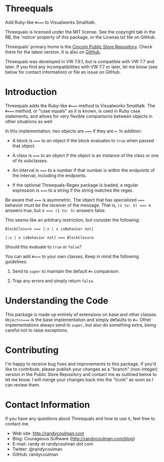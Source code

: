 # Threequals

Add Ruby-like `#===` to Visualworks Smalltalk.

Threequals is licensed under the MIT license.  See the copyright tab
in the RB, the 'notice' property of this package, or the License.txt
file on GitHub.

Threequals' primary home is the
[Cincom Public Store Repository](http://www.cincomsmalltalk.com/CincomSmalltalkWiki/Public+Store+Repository).
Check there for the latest version.  It is also on
[GitHub](https://github.com/randycoulman/Threequals).

Threequals was developed in VW 7.9.1, but is compatible with VW 7.7
and later.  If you find any incompatibilities with VW 7.7 or later,
let me know (see below for contact information) or file an issue on
GitHub.

# Introduction

Threequals adds the Ruby-like `#===` method to Visualworks Smalltalk.
The `#===` method, or "case equals" as it is known, is used
in Ruby case statements, and allows for very flexible comparisons
between objects in other situations as well.

In this implementation, two objects are `===` if they are `=`.  In
addition:

* A block is `===` to an object if the block evaluates to `true` when
  passed that object.

* A class is `===` to an object if the object is an instance of the
  class or one of its subclasses.

* An interval is `===` to a number if that number is within the
  endpoints of the interval, including the endpoints.

* If the optional Threequals-Regex package is loaded, a regular
  expression is `===` to a string if the string matches the regex.

Be aware that `===` is asymmetric.  The object that has specialized `===` behavior
must be the receiver of the message.  That is, `(1 to: 5) === 4`
answers true, but `4 === (1 to: 5)` answers false.

This seems like an arbitrary restriction, but consider the following:

```
BlockClosure === [:x | x isBehavior not]

[:x | x isBehavior not] === BlockClosure
```

Should this evaluate to `true` or `false`?

You can add `#===` to your own classes.  Keep in mind the following
guidelines:

1. Send to `super` to maintain the default `#=` comparison.

2. Trap any errors and simply return `false`.

# Understanding the Code

This package is made up entirely of extensions on base and other
classes.  `Object>>===` is the base implementation and simply defaults
to `#=`.  Other implementations always send to `super`, but also do
something extra, being careful not to raise exceptions.

# Contributing

I'm happy to receive bug fixes and improvements to this package.  If
you'd like to contribute, please publish your changes as a "branch"
(non-integer) version in the Public Store Repository and contact me as
outlined below to let me know.  I will merge your changes back into
the "trunk" as soon as I can review them.

# Contact Information

If you have any questions about Threequals and how to use it, feel
free to contact me.

* Web site: http://randycoulman.com
* Blog: Courageous Software (http://randycoulman.com/blog)
* E-mail: randy _at_ randycoulman _dot_ com
* Twitter: @randycoulman
* GitHub: randycoulman
